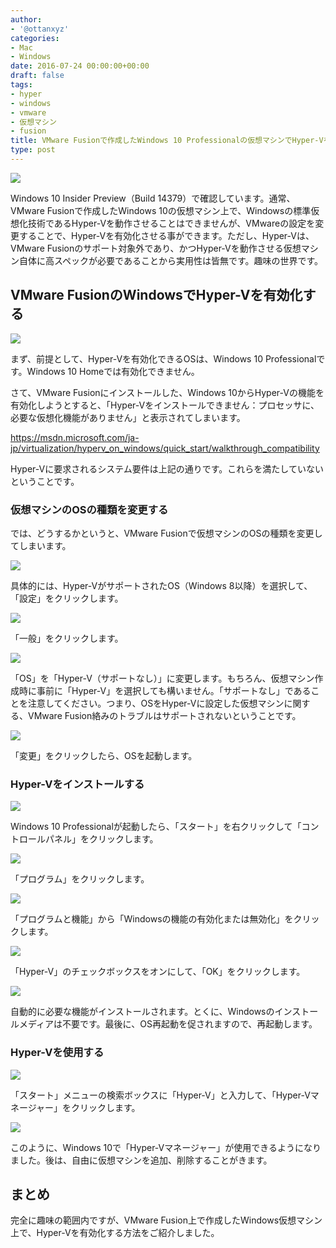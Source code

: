 ```yaml
---
author:
- '@ottanxyz'
categories:
- Mac
- Windows
date: 2016-07-24 00:00:00+00:00
draft: false
tags:
- hyper
- windows
- vmware
- 仮想マシン
- fusion
title: VMware Fusionで作成したWindows 10 Professionalの仮想マシンでHyper-Vを有効化する方法
type: post
---
```


![](160724-57942af931232.jpg)






Windows 10 Insider Preview（Build 14379）で確認しています。通常、VMware Fusionで作成したWindows 10の仮想マシン上で、Windowsの標準仮想化技術であるHyper-Vを動作させることはできませんが、VMwareの設定を変更することで、Hyper-Vを有効化させる事ができます。ただし、Hyper-Vは、VMware Fusionのサポート対象外であり、かつHyper-Vを動作させる仮想マシン自体に高スペックが必要であることから実用性は皆無です。趣味の世界です。





## VMware FusionのWindowsでHyper-Vを有効化する





![](160724-57942b8f2c7a0.png)






まず、前提として、Hyper-Vを有効化できるOSは、Windows 10 Professionalです。Windows 10 Homeでは有効化できません。





さて、VMware Fusionにインストールした、Windows 10からHyper-Vの機能を有効化しようとすると、「Hyper-Vをインストールできません：プロセッサに、必要な仮想化機能がありません」と表示されてしまいます。



https://msdn.microsoft.com/ja-jp/virtualization/hyperv_on_windows/quick_start/walkthrough_compatibility



Hyper-Vに要求されるシステム要件は上記の通りです。これらを満たしていないということです。





### 仮想マシンのOSの種類を変更する





では、どうするかというと、VMware Fusionで仮想マシンのOSの種類を変更してしまいます。





![](160724-57942c56d4936.png)






具体的には、Hyper-VがサポートされたOS（Windows 8以降）を選択して、「設定」をクリックします。





![](160724-57942cb11eb9b.png)






「一般」をクリックします。





![](160724-57942cc33211b.png)






「OS」を「Hyper-V（サポートなし）」に変更します。もちろん、仮想マシン作成時に事前に「Hyper-V」を選択しても構いません。「サポートなし」であることを注意してください。つまり、OSをHyper-Vに設定した仮想マシンに関する、VMware Fusion絡みのトラブルはサポートされないということです。





![](160724-57942ccbe5c8d.png)






「変更」をクリックしたら、OSを起動します。





### Hyper-Vをインストールする





![](160724-57942cd24f2b1.png)






Windows 10 Professionalが起動したら、「スタート」を右クリックして「コントロールパネル」をクリックします。





![](160724-57942cdcc175e.png)






「プログラム」をクリックします。





![](160724-57942ce364f35.png)






「プログラムと機能」から「Windowsの機能の有効化または無効化」をクリックします。





![](160724-57942cea02564.png)






「Hyper-V」のチェックボックスをオンにして、「OK」をクリックします。





![](160724-57942cf225467.png)






自動的に必要な機能がインストールされます。とくに、Windowsのインストールメディアは不要です。最後に、OS再起動を促されますので、再起動します。





### Hyper-Vを使用する





![](160724-57942cf870bc1.png)






「スタート」メニューの検索ボックスに「Hyper-V」と入力して、「Hyper-Vマネージャー」をクリックします。





![](160724-57942d00a9e37.png)






このように、Windows 10で「Hyper-Vマネージャー」が使用できるようになりました。後は、自由に仮想マシンを追加、削除することがきます。





## まとめ





完全に趣味の範囲内ですが、VMware Fusion上で作成したWindows仮想マシン上で、Hyper-Vを有効化する方法をご紹介しました。